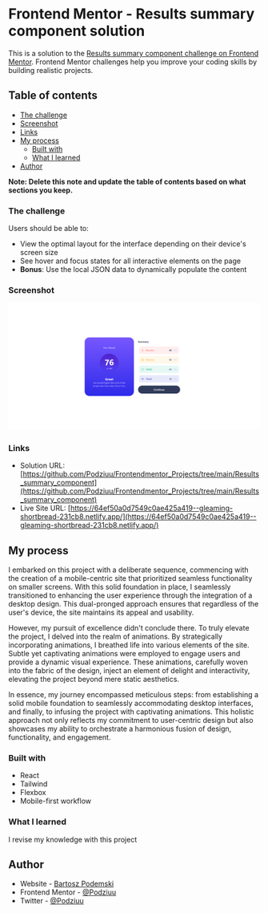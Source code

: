 # Frontend Mentor - Results summary component solution

This is a solution to the [Results summary component challenge on Frontend Mentor](https://www.frontendmentor.io/challenges/results-summary-component-CE_K6s0maV). Frontend Mentor challenges help you improve your coding skills by building realistic projects.

## Table of contents

  - [The challenge](#the-challenge)
  - [Screenshot](#screenshot)
  - [Links](#links)
- [My process](#my-process)
  - [Built with](#built-with)
  - [What I learned](#what-i-learned)
- [Author](#author)

**Note: Delete this note and update the table of contents based on what sections you keep.**


### The challenge

Users should be able to:

- View the optimal layout for the interface depending on their device's screen size
- See hover and focus states for all interactive elements on the page
- **Bonus**: Use the local JSON data to dynamically populate the content

### Screenshot

![](./src/assets/images/page.png)

### Links

- Solution URL: [https://github.com/Podziuu/Frontendmentor_Projects/tree/main/Results_summary_component](https://github.com/Podziuu/Frontendmentor_Projects/tree/main/Results_summary_component)
- Live Site URL: [https://64ef50a0d7549c0ae425a419--gleaming-shortbread-231cb8.netlify.app/](https://64ef50a0d7549c0ae425a419--gleaming-shortbread-231cb8.netlify.app/)

## My process

I embarked on this project with a deliberate sequence, commencing with the creation of a mobile-centric site that prioritized seamless functionality on smaller screens. With this solid foundation in place, I seamlessly transitioned to enhancing the user experience through the integration of a desktop design. This dual-pronged approach ensures that regardless of the user's device, the site maintains its appeal and usability.

However, my pursuit of excellence didn't conclude there. To truly elevate the project, I delved into the realm of animations. By strategically incorporating animations, I breathed life into various elements of the site. Subtle yet captivating animations were employed to engage users and provide a dynamic visual experience. These animations, carefully woven into the fabric of the design, inject an element of delight and interactivity, elevating the project beyond mere static aesthetics.

In essence, my journey encompassed meticulous steps: from establishing a solid mobile foundation to seamlessly accommodating desktop interfaces, and finally, to infusing the project with captivating animations. This holistic approach not only reflects my commitment to user-centric design but also showcases my ability to orchestrate a harmonious fusion of design, functionality, and engagement.
### Built with

- React
- Tailwind
- Flexbox
- Mobile-first workflow

### What I learned

I revise my knowledge with this project

## Author

- Website - [Bartosz Podemski](https://bartoszpodemski.me/)
- Frontend Mentor - [@Podziuu](https://www.frontendmentor.io/profile/podziuu)
- Twitter - [@Podziuu](https://www.twitter.com/podziuu)